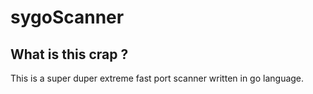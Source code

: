 # sygoScanner

## What is this crap ?

This is a super duper extreme fast port scanner written in go language. 
